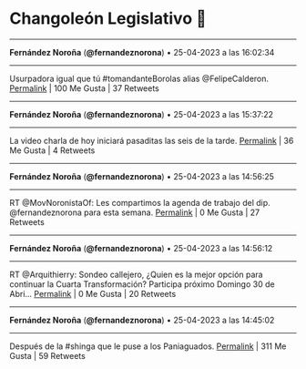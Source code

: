 # Changoleón Legislativo 🙈
*****
**Fernández Noroña** (**@fernandeznorona**) • 25-04-2023 a las 16:02:34
*****
Usurpadora igual que tú #tomandanteBorolas alias @FelipeCalderon.
[Permalink](https://twitter.com/fernandeznorona/status/1651013865772134401) | 100 Me Gusta | 37 Retweets
*****
**Fernández Noroña** (**@fernandeznorona**) • 25-04-2023 a las 15:37:22
*****
La video charla de hoy iniciará pasaditas las seis de la tarde.
[Permalink](https://twitter.com/fernandeznorona/status/1651007523502059520) | 36 Me Gusta | 4 Retweets
*****
**Fernández Noroña** (**@fernandeznorona**) • 25-04-2023 a las 14:56:25
*****
RT @MovNoronistaOf: Les compartimos la agenda de trabajo del dip. @fernandeznorona para esta semana.
[Permalink](https://twitter.com/fernandeznorona/status/1650997217832968192) | 0 Me Gusta | 27 Retweets
*****
**Fernández Noroña** (**@fernandeznorona**) • 25-04-2023 a las 14:56:12
*****
RT @Arquithierry: Sondeo callejero, ¿Quien es la mejor opción para continuar la Cuarta Transformación?
Participa próximo Domingo 30 de Abri…
[Permalink](https://twitter.com/fernandeznorona/status/1650997163449524226) | 0 Me Gusta | 20 Retweets
*****
**Fernández Noroña** (**@fernandeznorona**) • 25-04-2023 a las 14:45:02
*****
Después de la #shinga que le puse a los Paniaguados.
[Permalink](https://twitter.com/fernandeznorona/status/1650994354008522752) | 311 Me Gusta | 59 Retweets